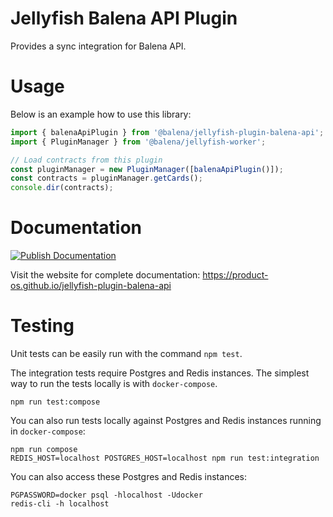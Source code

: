 # Jellyfish Balena API Plugin

Provides a sync integration for Balena API.

# Usage

Below is an example how to use this library:

```typescript
import { balenaApiPlugin } from '@balena/jellyfish-plugin-balena-api';
import { PluginManager } from '@balena/jellyfish-worker';

// Load contracts from this plugin
const pluginManager = new PluginManager([balenaApiPlugin()]);
const contracts = pluginManager.getCards();
console.dir(contracts);
```

# Documentation

[![Publish Documentation](https://github.com/product-os/jellyfish-plugin-balena-api/actions/workflows/publish-docs.yml/badge.svg)](https://github.com/product-os/jellyfish-plugin-balena-api/actions/workflows/publish-docs.yml)

Visit the website for complete documentation: https://product-os.github.io/jellyfish-plugin-balena-api

# Testing

Unit tests can be easily run with the command `npm test`.

The integration tests require Postgres and Redis instances. The simplest way to run the tests locally is with `docker-compose`.
```
npm run test:compose
```

You can also run tests locally against Postgres and Redis instances running in `docker-compose`:
```
npm run compose
REDIS_HOST=localhost POSTGRES_HOST=localhost npm run test:integration
```

You can also access these Postgres and Redis instances:
```
PGPASSWORD=docker psql -hlocalhost -Udocker
redis-cli -h localhost
```
